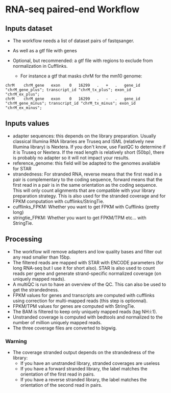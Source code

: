 # RNA-seq paired-end Workflow

## Inputs dataset

- The workflow needs a list of dataset pairs of fastqsanger.
- As well as a gtf file with genes
- Optional, but recommended: a gtf file with regions to exclude from normalization in Cufflinks.

  - For instance a gtf that masks chrM for the mm10 genome:

```
chrM	chrM_gene	exon	0	16299	.	+	.	gene_id "chrM_gene_plus"; transcript_id "chrM_tx_plus"; exon_id "chrM_ex_plus";
chrM	chrM_gene	exon	0	16299	.	-	.	gene_id "chrM_gene_minus"; transcript_id "chrM_tx_minus"; exon_id "chrM_ex_minus";
```

## Inputs values

- adapter sequences: this depends on the library preparation. Usually classical Illumina RNA libraries are Truseq and ISML (relatively new Illumina library) is Nextera. If you don't know, use FastQC to determine if it is Truseq or Nextera. If the read length is relatively short (50bp), there is probably no adapter so it will not impact your results.
- reference_genome: this field will be adapted to the genomes available for STAR
- strandedness: For stranded RNA, reverse means that the first read in a pair is complementary to the coding sequence, forward means that the first read in a pair is in the same orientation as the coding sequence. This will only count alignments that are compatible with your library preparation strategy. This is also used for the stranded coverage and for FPKM computation with cufflinks/StringTie.
- cufflinks_FPKM: Whether you want to get FPKM with Cufflinks (pretty long)
- stringtie_FPKM: Whether you want to get FPKM/TPM etc... with StringTie.

## Processing

- The workflow will remove adapters and low quality bases and filter out any read smaller than 15bp.
- The filtered reads are mapped with STAR with ENCODE parameters (for long RNA-seq but I use it for short also). STAR is also used to count reads per gene and generate strand-specific normalized coverage (on uniquely mapped reads).
- A multiQC is run to have an overview of the QC. This can also be used to get the strandedness.
- FPKM values for genes and transcripts are computed with cufflinks using correction for multi-mapped reads (this step is optionnal).
- FPKM/TPM values for genes are computed with StringTie.
- The BAM is filtered to keep only uniquely mapped reads (tag NH:i:1).
- Unstranded coverage is computed with bedtools and normalized to the number of million uniquely mapped reads.
- The three coverage files are converted to bigwig.

### Warning

- The coverage stranded output depends on the strandedness of the library:
  - If you have an unstranded library, stranded coverages are useless
  - If you have a forward stranded library, the label matches the orientation of the first read in pairs.
  - If you have a reverse stranded library, the label matches the orientation of the second read in pairs.
